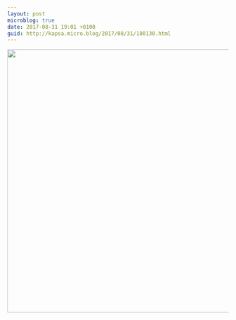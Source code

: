 ```yaml
---
layout: post
microblog: true
date: 2017-08-31 19:01 +0100
guid: http://kapsa.micro.blog/2017/08/31/180130.html
---
```



<img src="http://blog.jeankapsa.com/uploads/2017/f488b4e99a.jpg" width="600" height="600" />

